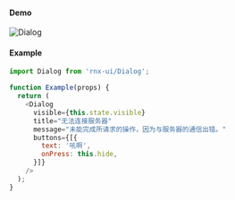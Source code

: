 
#### Demo

![Dialog](http://wx3.sinaimg.cn/mw690/4c8b519dly1fdulkkgmsog20hs0wsn81.gif)

#### Example

```JavaScript
import Dialog from 'rnx-ui/Dialog';

function Example(props) {
  return (
    <Dialog
      visible={this.state.visible}
      title="无法连接服务器"
      message="未能完成所请求的操作，因为与服务器的通信出错。"
      buttons={[{
        text: '吼啊',
        onPress: this.hide,
      }]}
    />
  );
}
```

